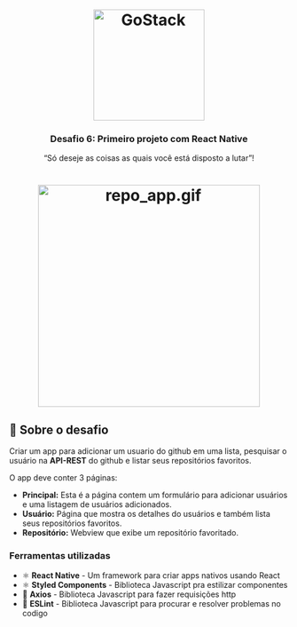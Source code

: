 <h1 align="center">
    <img alt="GoStack" src="https://rocketseat-cdn.s3-sa-east-1.amazonaws.com/bootcamp-header.png" width="200px" />
</h1>

<h3 align="center">
  Desafio 6: Primeiro projeto com React Native
</h3>

<p align="center">“Só deseje as coisas as quais você está disposto a lutar”!</p>


<h1 align="center">
  <img height="400" src="https://github.com/GustavoBlaze/github-starred/blob/master/repo_app.gif?raw=true" alt="repo_app.gif">
</h1>

## :rocket: Sobre o desafio

Criar um app para adicionar um usuario do github em uma lista, pesquisar o usuário na **API-REST** do github e listar seus repositórios favoritos.

O app deve conter 3 páginas:
- **Principal:** Esta é a página contem um formulário para adicionar usuários e uma listagem de usuários adicionados.
- **Usuário:** Página que mostra os detalhes do usuários e também lista seus repositórios favoritos.
- **Repositório:** Webview que exibe um repositório favoritado.

### Ferramentas utilizadas

- ⚛️ **React Native** - Um framework para criar apps nativos usando React
- ⚛️ **Styled Components** - Biblioteca Javascript pra estilizar componentes
- 📄 **Axios** - Biblioteca Javascript para fazer requisições http
- 📄 **ESLint** - Biblioteca Javascript para procurar e resolver problemas no codigo
